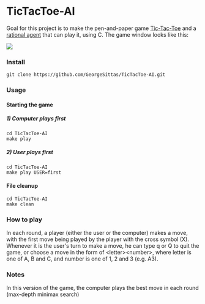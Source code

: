 # TicTacToe-AI
Goal for this project is to make the pen-and-paper game [Tic-Tac-Toe](https://en.wikipedia.org/wiki/Tic-tac-toe) and a
[rational agent](https://en.wikipedia.org/wiki/Rational_agent) that can play it, using C.
The game window looks like this:

![](https://i.imgur.com/Xdk4HAt.png)

### Install
```
git clone https://github.com/GeorgeSittas/TicTacToe-AI.git
```

### Usage

#### Starting the game
##### 1) Computer plays first
```
cd TicTacToe-AI
make play
```
##### 2) User plays first
```
cd TicTacToe-AI
make play USER=first
```

#### File cleanup
```
cd TicTacToe-AI
make clean
```

### How to play
In each round, a player (either the user or the computer) makes a move, with the first move
being played by the player with the cross symbol (X). Whenever it is the user's turn to make
a move, he can type q or Q to quit the game, or choose a move in the form of \<letter\>\<number\>,
where letter is one of A, B and C, and number is one of 1, 2 and 3 (e.g. A3).

### Notes
In this version of the game, the computer plays the best move in each round (max-depth minimax search)
